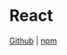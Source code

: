 # React

[Github](https://github.com/js-accounts/react) | [npm](https://www.npmjs.com/package/@accounts/react)
